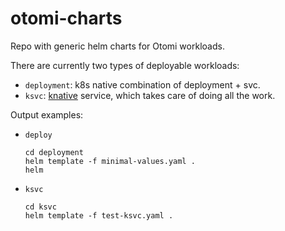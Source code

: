 # otomi-charts

Repo with generic helm charts for Otomi workloads.

There are currently two types of deployable workloads:

- `deployment`: k8s native combination of deployment + svc.
- `ksvc`: [knative](https://knative.dev/docs/serving/) service, which takes care of doing all the work.

Output examples:

-  `deploy`
   ```
   cd deployment
   helm template -f minimal-values.yaml .
   helm
   ```
-  `ksvc`
   ```
   cd ksvc
   helm template -f test-ksvc.yaml .
   ```
